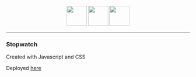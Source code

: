 <div align="center">
  <img width="55" src="https://user-images.githubusercontent.com/41551585/165620775-c34a3438-4617-4049-a56a-b4e8b91f9cba.svg"/>
  <img width="55" src="https://user-images.githubusercontent.com/41551585/165620814-7ab3b4b4-ae3a-4460-9845-a7fc8f13389b.svg"/>
  <img width="55" src="https://user-images.githubusercontent.com/41551585/165620779-fed95187-7c93-4618-b00b-30a0ea1cf410.svg"/>
</div>

<hr>

### Stopwatch

Created with Javascript and CSS

Deployed [here](https://stopwatch-js.herokuapp.com/)
